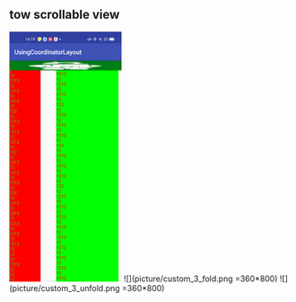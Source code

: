 ## tow scrollable view
<img src="picture/custom_3_fold.png" alt="drawing" width="200"/>
![](picture/custom_3_fold.png =360*800)
![](picture/custom_3_unfold.png =360*800)